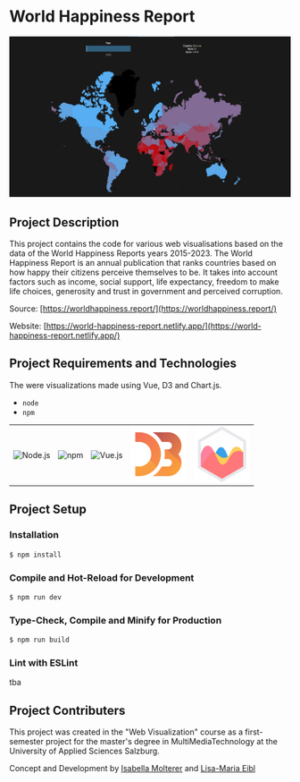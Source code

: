 # World Happiness Report

![whr_map.png](docs/whr_map.png)




## Project Description

This project contains the code for various web visualisations based on the data of the World Happiness Reports years 2015-2023.
The World Happiness Report is an annual publication that ranks countries based on how happy their citizens perceive themselves to be. It takes into account factors such as income, social support, life expectancy, freedom to make life choices, generosity and trust in government and perceived corruption.

Source: [https://worldhappiness.report/](https://worldhappiness.report/)

Website: [https://world-happiness-report.netlify.app/](https://world-happiness-report.netlify.app/)



## Project Requirements and Technologies

The were visualizations made using Vue, D3 and Chart.js.

* `node`
* `npm`

<table>
  <tr>
    <td style="border:none;"><img src='https://user-images.githubusercontent.com/25181517/183568594-85e280a7-0d7e-4d1a-9028-c8c2209e073c.png' alt="Node.js" width='100px'></td>
    <td style="border:none;"><img src='https://user-images.githubusercontent.com/25181517/121401671-49102800-c959-11eb-9f6f-74d49a5e1774.png' alt="npm" width='100px'></td>
    <td style="border:none;"><img src='https://user-images.githubusercontent.com/25181517/117448124-a2da9800-af3e-11eb-85d2-bd1b69b65603.png' alt="Vue.js" width='100px'></td>
    <td style="border:none;"><img src='docs/d3.png' alt="D3" width='100px'></td>
    <td style="border:none;"><img src='docs/chartjs.png' alt="Chart.js" width='100px'></td>
  </tr>
 </table>
 
 

## Project Setup

### Installation
```sh
$ npm install
```

### Compile and Hot-Reload for Development
```sh
$ npm run dev
```

### Type-Check, Compile and Minify for Production
```sh
$ npm run build
```

### Lint with ESLint
tba


## Project Contributers

This project was created in the "Web Visualization" course as a first-semester project for the master's degree in MultiMediaTechnology at the University of Applied Sciences Salzburg.

Concept and Development by [Isabella Molterer](https://github.com/isabella-molterer) and [Lisa-Maria Eibl](https://github.com/LisaEibl)
